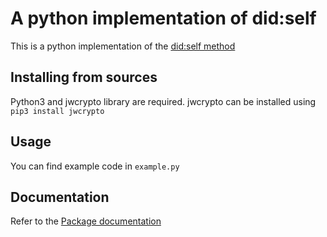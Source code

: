# A python implementation of did:self
This is a python implementation of the [did:self method](https://github.com/mmlab-aueb/did-self)

## Installing from sources
Python3 and jwcrypto library are required. jwcrypto can be installed using
`pip3 install jwcrypto`

## Usage
You can find example code in `example.py`

## Documentation
Refer to the [Package documentation](did-self/README.md)

